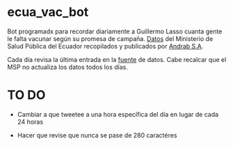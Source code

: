 # ecua_vac_bot
Bot programadx para recordar diariamente a Guillermo Lasso cuanta gente le falta vacunar según su promesa de campaña. [Datos](https://github.com/andrab/ecuacovid) del Ministerio de Salud Pública del Ecuador recopilados y publicados por [Andrab S.A](https://github.com/andrab).

Cada día revisa la última entrada en la [fuente](https://github.com/andrab/ecuacovid/blob/master/datos_crudos/vacunas/vacunas.csv) de datos. Cabe recalcar que el MSP no actualiza los datos todos los días.

# TO DO
* Cambiar a que tweetee a una hora específica del día en lugar de cada 24 horas

* Hacer que revise que nunca se pase de 280 caractéres
